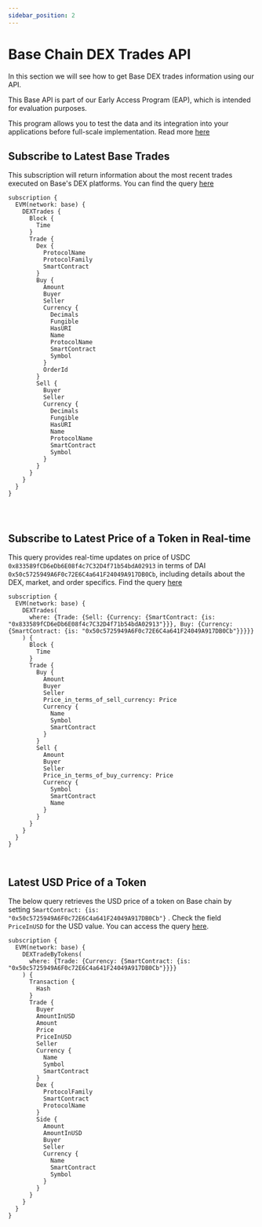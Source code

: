 ```yaml
---
sidebar_position: 2
---
```


# Base Chain DEX Trades API

In this section we will see how to get Base DEX trades information using our API.

This Base API is part of our Early Access Program (EAP), which is intended for evaluation purposes.

This program allows you to test the data and its integration into your applications before full-scale implementation. Read more [here](https://docs.bitquery.io/docs/graphql/dataset/EAP/)

<head>
<meta name="title" content="How to Get Base Decentralized Exchange Data with Base DEX Trades API"/>
<meta name="description" content="Get on-chain data of any Base based DEX through our DEX Trades API."/>
<meta name="keywords" content="Base DEX Trades api,Base DEX Trades python api,Base DEX Trades token api,Base Dex NFT api, DEX Trades scan api, DEX Trades api, DEX Trades api docs, DEX Trades crypto api, DEX Trades blockchain api,Base network api, Base web3 api"/>
<meta name="robots" content="index, follow"/>
<meta http-equiv="Content-Type" content="text/html; charset=utf-8"/>
<meta name="language" content="English"/>

<!-- Open Graph / Facebook -->

<meta property="og:type" content="website" />
<meta
  property="og:title"
  content="How to Get Base Decentralized Exchange Data with Base DEX Trades API"
/>
<meta
  property="og:description"
  content="Get on-chain data of any Base based DEX through our DEX Trades API."
/>

<!-- Twitter -->

<meta property="twitter:card" content="summary_large_image" />
<meta property="twitter:title" content="How to Get Base Decentralized Exchange Data with Base DEX Trades API" />
<meta property="twitter:description" content="Get on-chain data of any Base based DEX through our DEX Trades API." />
</head>

## Subscribe to Latest Base Trades

This subscription will return information about the most recent trades executed on Base's DEX platforms.
You can find the query [here](https://ide.bitquery.io/Realtime-base-dex-trades-websocket)

```
subscription {
  EVM(network: base) {
    DEXTrades {
      Block {
        Time
      }
      Trade {
        Dex {
          ProtocolName
          ProtocolFamily
          SmartContract
        }
        Buy {
          Amount
          Buyer
          Seller
          Currency {
            Decimals
            Fungible
            HasURI
            Name
            ProtocolName
            SmartContract
            Symbol
          }
          OrderId
        }
        Sell {
          Buyer
          Seller
          Currency {
            Decimals
            Fungible
            HasURI
            Name
            ProtocolName
            SmartContract
            Symbol
          }
        }
      }
    }
  }
}




```

## Subscribe to Latest Price of a Token in Real-time

This query provides real-time updates on price of USDC `0x833589fCD6eDb6E08f4c7C32D4f71b54bdA02913` in terms of DAI `0x50c5725949A6F0c72E6C4a641F24049A917DB0Cb`, including details about the DEX, market, and order specifics. Find the query [here](https://ide.bitquery.io/Price-of-USDC-in-terms-of-DAI-on-Base-network#)

```
subscription {
  EVM(network: base) {
    DEXTrades(
      where: {Trade: {Sell: {Currency: {SmartContract: {is: "0x833589fCD6eDb6E08f4c7C32D4f71b54bdA02913"}}}, Buy: {Currency: {SmartContract: {is: "0x50c5725949A6F0c72E6C4a641F24049A917DB0Cb"}}}}}
    ) {
      Block {
        Time
      }
      Trade {
        Buy {
          Amount
          Buyer
          Seller
          Price_in_terms_of_sell_currency: Price
          Currency {
            Name
            Symbol
            SmartContract
          }
        }
        Sell {
          Amount
          Buyer
          Seller
          Price_in_terms_of_buy_currency: Price
          Currency {
            Symbol
            SmartContract
            Name
          }
        }
      }
    }
  }
}



```

## Latest USD Price of a Token

The below query retrieves the USD price of a token on Base chain by setting `SmartContract: {is: "0x50c5725949A6F0c72E6C4a641F24049A917DB0Cb"}` . Check the field `PriceInUSD` for the USD value. You can access the query [here](https://ide.bitquery.io/Get-latest-price-of-DAI-in-USD-on-Base#).

```
subscription {
  EVM(network: base) {
    DEXTradeByTokens(
      where: {Trade: {Currency: {SmartContract: {is: "0x50c5725949A6F0c72E6C4a641F24049A917DB0Cb"}}}}
    ) {
      Transaction {
        Hash
      }
      Trade {
        Buyer
        AmountInUSD
        Amount
        Price
        PriceInUSD
        Seller
        Currency {
          Name
          Symbol
          SmartContract
        }
        Dex {
          ProtocolFamily
          SmartContract
          ProtocolName
        }
        Side {
          Amount
          AmountInUSD
          Buyer
          Seller
          Currency {
            Name
            SmartContract
            Symbol
          }
        }
      }
    }
  }
}


```
